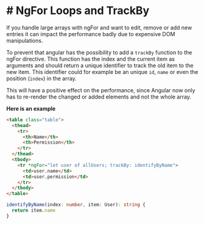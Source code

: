 # # NgFor Loops and TrackBy

If you handle large arrays with ngFor and want to edit, remove or add new entries it can impact the performance badly due to expensive DOM manipulations.

To prevent that angular has the possibility to add a `trackBy` function to the ngFor directive. This function has the index and the current item as arguments and should return a unique identifier to track the old item to the new item. This identifier could for example be an unique `id`, `name` or even the position (`index`) in the array.

This will have a positive effect on the performance, since Angular now only has to re-render the changed or added elements and not the whole array.

**Here is an example**

```html
<table class="table">
  <thead>
    <tr>
      <th>Name</th>
      <th>Permission</th>
    </tr>
  </thead>
  <tbody>
    <tr *ngFor="let user of allUsers; trackBy: identifyByName">
      <td>user.name</td>
      <td>user.permission</td>
    </tr>
  </tbody>
</table>
```

```ts
identifyByName(index: number, item: User): string {
  return item.name
}
```

